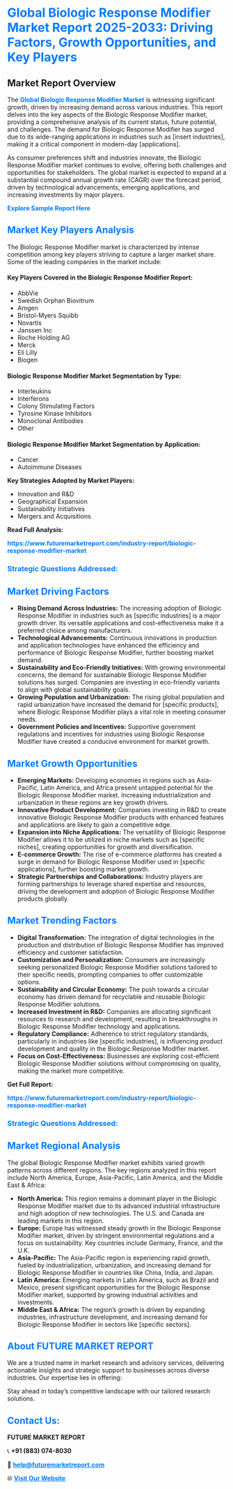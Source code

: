 <h1 style="color: #007BFF;">Global Biologic Response Modifier Market Report 2025-2033: Driving Factors, Growth Opportunities, and Key Players</h1>

<section id="overview">
<h2>Market Report Overview</h2>
<p>The <a href="https://www.futuremarketreport.com/industry-report/biologic-response-modifier-market" style="color: #007BFF; text-decoration: none;"><strong>Global Biologic Response Modifier Market</strong></a> is witnessing significant growth, driven by increasing demand across various industries. This report delves into the key aspects of the Biologic Response Modifier market, providing a comprehensive analysis of its current status, future potential, and challenges. The demand for Biologic Response Modifier has surged due to its wide-ranging applications in industries such as [insert industries], making it a critical component in modern-day [applications].</p>
<p>As consumer preferences shift and industries innovate, the Biologic Response Modifier market continues to evolve, offering both challenges and opportunities for stakeholders. The global market is expected to expand at a substantial compound annual growth rate (CAGR) over the forecast period, driven by technological advancements, emerging applications, and increasing investments by major players.</p>
</section>

<section id="overview">
<p><a href="https://www.futuremarketreport.com/request-sample/reportId=102109" style="color: #007BFF; text-decoration: none;"><strong>Explore Sample Report Here</strong></a></p>
</section>

<section id="key-players">
<h2 style="color: #007BFF;">Market Key Players Analysis</h2>
<p>The Biologic Response Modifier market is characterized by intense competition among key players striving to capture a larger market share. Some of the leading companies in the market include:</p>
<h4>Key Players Covered in the Biologic Response Modifier Report:</h4>
<ul><li>AbbVie</li><li>Swedish Orphan Biovitrum</li><li>Amgen</li><li>Bristol-Myers Squibb</li><li>Novartis</li><li>Janssen Inc</li><li>Roche Holding AG</li><li>Merck</li><li>Eli Lilly</li><li>Biogen</li></ul>
<h4>Biologic Response Modifier Market Segmentation by Type:</h4>
<ul><li>Interleukins</li><li>Interferons</li><li>Colony Stimulating Factors</li><li>Tyrosine Kinase Inhibitors</li><li>Monoclonal Antibodies</li><li>Other</li></ul>

<h4>Biologic Response Modifier Market Segmentation by Application:</h4>
<ul><li>Cancer</li><li>Autoimmune Diseases</li></ul>
<p><strong>Key Strategies Adopted by Market Players:</strong></p>
<ul>
<li>Innovation and R&D</li>
<li>Geographical Expansion</li>
<li>Sustainability Initiatives</li>
<li>Mergers and Acquisitions</li>
</ul>
</section>

<section>
<p><strong>Read Full Analysis: </strong></p><a href="https://www.futuremarketreport.com/industry-report/biologic-response-modifier-market" style="color: #007BFF; text-decoration: none;"><strong>https://www.futuremarketreport.com/industry-report/biologic-response-modifier-market</strong></a>
<h3 style="color: #007BFF;">Strategic Questions Addressed:</h3>
</section>

<section id="driving-factors">
<h2 style="color: #007BFF;">Market Driving Factors</h2>
<ul>
<li><strong>Rising Demand Across Industries:</strong> The increasing adoption of Biologic Response Modifier in industries such as [specific industries] is a major growth driver. Its versatile applications and cost-effectiveness make it a preferred choice among manufacturers.</li>
<li><strong>Technological Advancements:</strong> Continuous innovations in production and application technologies have enhanced the efficiency and performance of Biologic Response Modifier, further boosting market demand.</li>
<li><strong>Sustainability and Eco-Friendly Initiatives:</strong> With growing environmental concerns, the demand for sustainable Biologic Response Modifier solutions has surged. Companies are investing in eco-friendly variants to align with global sustainability goals.</li>
<li><strong>Growing Population and Urbanization:</strong> The rising global population and rapid urbanization have increased the demand for [specific products], where Biologic Response Modifier plays a vital role in meeting consumer needs.</li>
<li><strong>Government Policies and Incentives:</strong> Supportive government regulations and incentives for industries using Biologic Response Modifier have created a conducive environment for market growth.</li>
</ul>
</section>

<section id="growth-opportunities">
<h2 style="color: #007BFF;">Market Growth Opportunities</h2>
<ul>
<li><strong>Emerging Markets:</strong> Developing economies in regions such as Asia-Pacific, Latin America, and Africa present untapped potential for the Biologic Response Modifier market. Increasing industrialization and urbanization in these regions are key growth drivers.</li>
<li><strong>Innovative Product Development:</strong> Companies investing in R&D to create innovative Biologic Response Modifier products with enhanced features and applications are likely to gain a competitive edge.</li>
<li><strong>Expansion into Niche Applications:</strong> The versatility of Biologic Response Modifier allows it to be utilized in niche markets such as [specific niches], creating opportunities for growth and diversification.</li>
<li><strong>E-commerce Growth:</strong> The rise of e-commerce platforms has created a surge in demand for Biologic Response Modifier used in [specific applications], further boosting market growth.</li>
<li><strong>Strategic Partnerships and Collaborations:</strong> Industry players are forming partnerships to leverage shared expertise and resources, driving the development and adoption of Biologic Response Modifier products globally.</li>
</ul>
</section>

<section id="trending-factors">
<h2 style="color: #007BFF;">Market Trending Factors</h2>
<ul>
<li><strong>Digital Transformation:</strong> The integration of digital technologies in the production and distribution of Biologic Response Modifier has improved efficiency and customer satisfaction.</li>
<li><strong>Customization and Personalization:</strong> Consumers are increasingly seeking personalized Biologic Response Modifier solutions tailored to their specific needs, prompting companies to offer customizable options.</li>
<li><strong>Sustainability and Circular Economy:</strong> The push towards a circular economy has driven demand for recyclable and reusable Biologic Response Modifier solutions.</li>
<li><strong>Increased Investment in R&D:</strong> Companies are allocating significant resources to research and development, resulting in breakthroughs in Biologic Response Modifier technology and applications.</li>
<li><strong>Regulatory Compliance:</strong> Adherence to strict regulatory standards, particularly in industries like [specific industries], is influencing product development and quality in the Biologic Response Modifier market.</li>
<li><strong>Focus on Cost-Effectiveness:</strong> Businesses are exploring cost-efficient Biologic Response Modifier solutions without compromising on quality, making the market more competitive.</li>
</ul>
</section>

<section>
<p><strong>Get Full Report: </strong></p><a href="https://www.futuremarketreport.com/industry-report/biologic-response-modifier-market" style="color: #007BFF; text-decoration: none;"><strong>https://www.futuremarketreport.com/industry-report/biologic-response-modifier-market</strong></a>
<h3 style="color: #007BFF;">Strategic Questions Addressed:</h3>
</section>


<section id="regional-analysis">
<h2 style="color: #007BFF;">Market Regional Analysis</h2>
<p>The global Biologic Response Modifier market exhibits varied growth patterns across different regions. The key regions analyzed in this report include North America, Europe, Asia-Pacific, Latin America, and the Middle East & Africa:</p>
<ul>
<li><strong>North America:</strong> This region remains a dominant player in the Biologic Response Modifier market due to its advanced industrial infrastructure and high adoption of new technologies. The U.S. and Canada are leading markets in this region.</li>
<li><strong>Europe:</strong> Europe has witnessed steady growth in the Biologic Response Modifier market, driven by stringent environmental regulations and a focus on sustainability. Key countries include Germany, France, and the U.K.</li>
<li><strong>Asia-Pacific:</strong> The Asia-Pacific region is experiencing rapid growth, fueled by industrialization, urbanization, and increasing demand for Biologic Response Modifier in countries like China, India, and Japan.</li>
<li><strong>Latin America:</strong> Emerging markets in Latin America, such as Brazil and Mexico, present significant opportunities for the Biologic Response Modifier market, supported by growing industrial activities and investments.</li>
<li><strong>Middle East & Africa:</strong> The region’s growth is driven by expanding industries, infrastructure development, and increasing demand for Biologic Response Modifier in sectors like [specific sectors].</li>
</ul>
</section>

<footer>
<h2 style="color: #007BFF;">About FUTURE MARKET REPORT</h2>
<p>We are a trusted name in market research and advisory services, delivering actionable insights and strategic support to businesses across diverse industries. Our expertise lies in offering:</p>

<p>Stay ahead in today’s competitive landscape with our tailored research solutions.</p>

<h2 style="color: #007BFF;">Contact Us:</h2>
<p><strong>FUTURE MARKET REPORT</strong></p>
<p>📞 <strong>+91 (883) 074-8030</strong></p>
<p>📧 <strong><a href="mailto:help@futuremarketreport.com" style="color: #007BFF;">help@futuremarketreport.com</a></strong></p>
<p>🌐 <strong><a href="https://www.futuremarketreport.com/" style="color: #007BFF;">Visit Our Website</a></strong></p>
</footer>